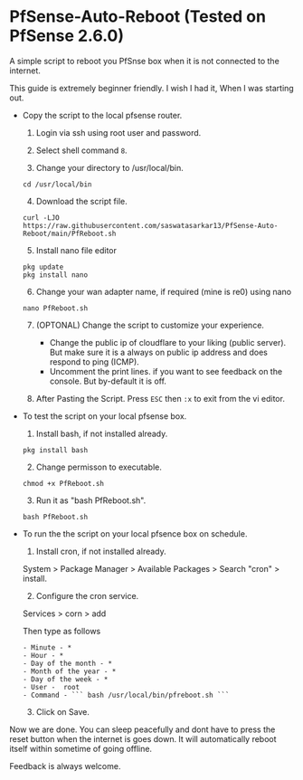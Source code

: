 # PfSense-Auto-Reboot (Tested on PfSense 2.6.0)
A simple script to reboot you PfSnse box when it is not connected to the internet.

This guide is extremely beginner friendly. I wish I had it, When I was starting out.

* Copy the script to the local pfsense router.
    
    1. Login via ssh using root user and password.
    
    2. Select shell command ```8```.

    3. Change your directory to /usr/local/bin.
    ```
    cd /usr/local/bin
    ```
    4. Download the script file.
    ```
    curl -LJO https://raw.githubusercontent.com/saswatasarkar13/PfSense-Auto-Reboot/main/PfReboot.sh
    ```
    5. Install nano file editor
    ```
    pkg update
    pkg install nano
    ```
    6. Change your wan adapter name, if required (mine is re0) using nano
    ```
    nano PfReboot.sh
    ``` 
    7. (OPTONAL) Change the script to customize your experience.
        - Change the public ip of cloudflare to your liking (public server). But make sure it is a always on public ip address and does respond to ping (ICMP).
        - Uncomment the print lines. if you want to see feedback on the console. But by-default it is off.

    8. After Pasting the Script. Press ```ESC``` then ```:x``` to exit from the vi editor. 


* To test the script on your local pfsense box.

    1. Install bash, if not installed already. 
    ```     
    pkg install bash
    ```
    2. Change permisson to executable.
    ``` 
    chmod +x PfReboot.sh
    ```
    3. Run it as "bash PfReboot.sh".
    ```
    bash PfReboot.sh
    ```

* To run the the script on your local pfsence box on schedule.

    1. Install cron, if not installed already. 

     System > Package Manager > Available Packages > Search "cron" > install.

    2. Configure the cron service.

     Services > corn > add 
    
     Then type as follows

      - Minute - *
      - Hour - *
      - Day of the month - *
      - Month of the year - *
      - Day of the week - *
      - User -  root 
      - Command - ``` bash /usr/local/bin/pfreboot.sh ``` 

    3. Click on Save. 

Now we are done. You can sleep peacefully and dont have to press the reset button when the internet is goes down. It will automatically reboot itself within sometime of going offline. 
        
Feedback is always welcome.

